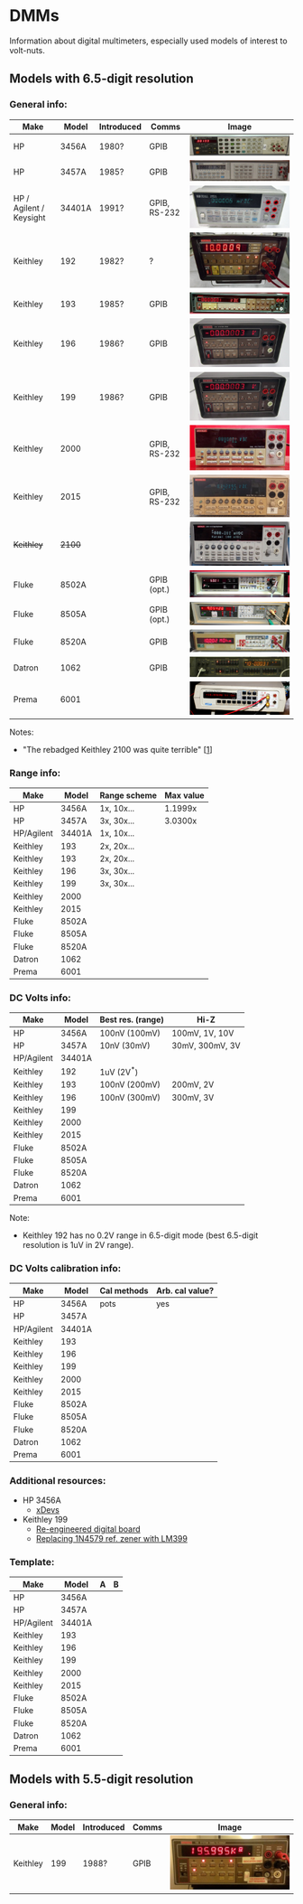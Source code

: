 # DMMs

Information about digital multimeters, especially used models of interest to volt-nuts.

## Models with 6.5-digit resolution

### General info:

| Make | Model | Introduced | Comms | Image |
|---|---|---|---|---|
| HP | 3456A | 1980? | GPIB | ![](media/hp-3456a.jpg) |
| HP | 3457A | 1985? | GPIB | ![](media/hp-3457a.jpg) |
| HP / Agilent / Keysight | 34401A | 1991? | GPIB, RS-232 | ![](media/hp-34401a.jpg) |
| Keithley | 192 | 1982? | ? | ![](media/keithley-192.jpg) |
| Keithley | 193 | 1985? | GPIB | ![](media/keithley-193.jpg) |
| Keithley | 196 | 1986? | GPIB | ![](media/keithley-196.jpg) |
| Keithley | 199 | 1986? | GPIB | ![](media/keithley-196.jpg) |
| Keithley | 2000 | | GPIB, RS-232 | ![](media/keithley-2000.jpg) |
| Keithley | 2015 | | GPIB, RS-232 | ![](media/keithley-2015.jpg) |
| ~~Keithley~~ | ~~2100~~ | | | ![](media/keithley-2100.jpg) |
| Fluke | 8502A | | GPIB (opt.) | ![](media/fluke-8502a.jpg) |
| Fluke | 8505A | | GPIB (opt.) | ![](media/fluke-8505a.jpg) |
| Fluke | 8520A | | GPIB | ![](media/fluke-8520a.jpg) |
| Datron | 1062 | | GPIB | ![](media/datron-1062.jpg) |
| Prema | 6001 | | | ![](media/prema-6001.jpg) |

Notes:
- "The rebadged Keithley 2100 was quite terrible" [[1](https://www.eevblog.com/forum/chat/bench-multimeter-(another)/msg244830/#msg244830)]

### Range info:

| Make | Model | Range scheme | Max value |
|---|---|---|---|
| HP | 3456A | 1x, 10x... | 1.1999x |
| HP | 3457A | 3x, 30x... | 3.0300x |
| HP/Agilent | 34401A | 1x, 10x... | |
| Keithley | 193 | 2x, 20x... | |
| Keithley | 193 | 2x, 20x... | |
| Keithley | 196 | 3x, 30x... | |
| Keithley | 199 | 3x, 30x... | |
| Keithley | 2000 | | |
| Keithley | 2015 | | |
| Fluke | 8502A | | |
| Fluke | 8505A | | |
| Fluke | 8520A | | |
| Datron | 1062 | | |
| Prema | 6001 | | |

### DC Volts info:

| Make | Model | Best res. (range) | Hi-Z |
|---|---|---|---|
| HP | 3456A | 100nV (100mV) | 100mV, 1V, 10V |
| HP | 3457A | 10nV (30mV) | 30mV, 300mV, 3V |
| HP/Agilent | 34401A | | |
| Keithley | 192 | 1uV (2V<sup>*</sup>) | |
| Keithley | 193 | 100nV (200mV) | 200mV, 2V |
| Keithley | 196 | 100nV (300mV) | 300mV, 3V |
| Keithley | 199 |  |  |
| Keithley | 2000 | | |
| Keithley | 2015 | | |
| Fluke | 8502A | | |
| Fluke | 8505A | | |
| Fluke | 8520A | | |
| Datron | 1062 | | |
| Prema | 6001 | | |

Note:
- Keithley 192 has no 0.2V range in 6.5-digit mode (best 6.5-digit resolution is 1uV in 2V range).

### DC Volts calibration info:

| Make | Model | Cal methods | Arb. cal value? |
|---|---|---|---|
| HP | 3456A | pots | yes |
| HP | 3457A | | |
| HP/Agilent | 34401A | | |
| Keithley | 193 | | |
| Keithley | 196 | | |
| Keithley | 199 | | |
| Keithley | 2000 | | |
| Keithley | 2015 | | |
| Fluke | 8502A | | |
| Fluke | 8505A | | |
| Fluke | 8520A | | |
| Datron | 1062 | | |
| Prema | 6001 | | |

### Additional resources:

- HP 3456A
  - [xDevs](https://xdevs.com/fix/hp3456a/)
- Keithley 199
  - [Re-engineered digital board](https://www.eevblog.com/forum/repair/keithley-199-digital-board-replacement/)
  - [Replacing 1N4579 ref. zener with LM399](https://www.eevblog.com/forum/chat/bench-multimeter-(another)/msg265846/#msg265846)

### Template:

| Make | Model | A | B |
|---|---|---|---|
| HP | 3456A | | |
| HP | 3457A | | |
| HP/Agilent | 34401A | | |
| Keithley | 193 | | |
| Keithley | 196 | | |
| Keithley | 199 | | |
| Keithley | 2000 | | |
| Keithley | 2015 | | |
| Fluke | 8502A | | |
| Fluke | 8505A | | |
| Fluke | 8520A | | |
| Datron | 1062 | | |
| Prema | 6001 | | |


## Models with 5.5-digit resolution

### General info:

| Make | Model | Introduced | Comms | Image |
|---|---|---|---|---|
| Keithley | 199 | 1988? | GPIB | ![](media/keithley-199.jpg) |
